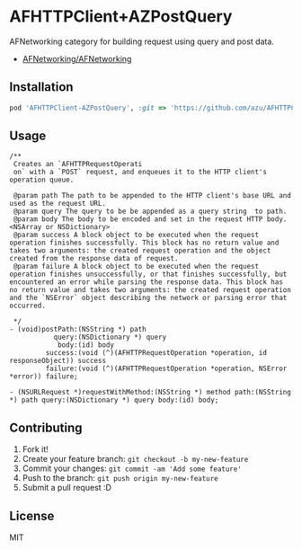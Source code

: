 # AFHTTPClient+AZPostQuery

AFNetworking category for building request using query and post data.

* [AFNetworking/AFNetworking](https://github.com/AFNetworking/AFNetworking "AFNetworking/AFNetworking")

## Installation

``` ruby
pod 'AFHTTPClient-AZPostQuery', :git => 'https://github.com/azu/AFHTTPClient-AZPostQuery.git'
```

## Usage

``` objc
/**
 Creates an `AFHTTPRequestOperati
 on` with a `POST` request, and enqueues it to the HTTP client's operation queue.

 @param path The path to be appended to the HTTP client's base URL and used as the request URL.
 @param query The query to be be appended as a query string  to path.
 @param body The body to be encoded and set in the request HTTP body.<NSArray or NSDictionary>
 @param success A block object to be executed when the request operation finishes successfully. This block has no return value and takes two arguments: the created request operation and the object created from the response data of request.
 @param failure A block object to be executed when the request operation finishes unsuccessfully, or that finishes successfully, but encountered an error while parsing the response data. This block has no return value and takes two arguments: the created request operation and the `NSError` object describing the network or parsing error that occurred.

 */
- (void)postPath:(NSString *) path
           query:(NSDictionary *) query
            body:(id) body
         success:(void (^)(AFHTTPRequestOperation *operation, id responseObject)) success
         failure:(void (^)(AFHTTPRequestOperation *operation, NSError *error)) failure;

- (NSURLRequest *)requestWithMethod:(NSString *) method path:(NSString *) path query:(NSDictionary *) query body:(id) body;
```

## Contributing

1. Fork it!
2. Create your feature branch: `git checkout -b my-new-feature`
3. Commit your changes: `git commit -am 'Add some feature'`
4. Push to the branch: `git push origin my-new-feature`
5. Submit a pull request :D

## License

MIT